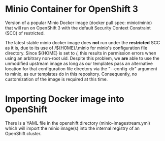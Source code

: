 Minio Container for OpenShift 3
===============================

Version of a popular Minio Docker image (docker pull spec: minio/minio)
that will run on OpenShift 3 with the default Security Context Constraint (SCC)
of restricted.

The latest stable minio docker image does **not** run under the **restricted** SCC as it is, due to
its use of /${HOME}/.minio for minio's configuration file directory. Since ${HOME} is set to /, this results
in permission errors when using an arbitrary non-root uid. Despite this problem, we **are** able to use the
unmodified upstream image as long as our templates pass an alternative location for that configuration file
directory via the "--config-dir" argument to minio, as our templates do in this repository. Consequently,
no customization of the image is required at this time.

# Importing Docker image into OpenShift
There is a YAML file in the openshift directory (minio-imagestream.yml) which will
import the minio image(s) into the internal registry of an OpenShift
cluster.

